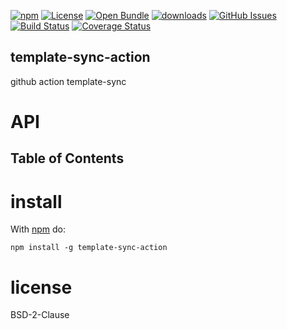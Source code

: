 [![npm](https://img.shields.io/npm/v/template-sync-action.svg)](https://www.npmjs.com/package/template-sync-action)
[![License](https://img.shields.io/badge/License-BSD%203--Clause-blue.svg)](https://opensource.org/licenses/BSD-3-Clause)
[![Open Bundle](https://bundlejs.com/badge-light.svg)](https://bundlejs.com/?q=template-sync-action)
[![downloads](http://img.shields.io/npm/dm/template-sync-action.svg?style=flat-square)](https://npmjs.org/package/template-sync-action)
[![GitHub Issues](https://img.shields.io/github/issues/template-tools/template-sync-action.svg?style=flat-square)](https://github.com/template-tools/template-sync-action/issues)
[![Build Status](https://img.shields.io/endpoint.svg?url=https%3A%2F%2Factions-badge.atrox.dev%2Ftemplate-tools%2Ftemplate-sync-action%2Fbadge\&style=flat)](https://actions-badge.atrox.dev/template-tools/template-sync-action/goto)
[![Coverage Status](https://coveralls.io/repos/template-tools/template-sync-action/badge.svg)](https://coveralls.io/github/template-tools/template-sync-action)

## template-sync-action

github action template-sync

# API

<!-- Generated by documentation.js. Update this documentation by updating the source code. -->

## Table of Contents

# install

With [npm](http://npmjs.org) do:

```shell
npm install -g template-sync-action
```

# license

BSD-2-Clause
